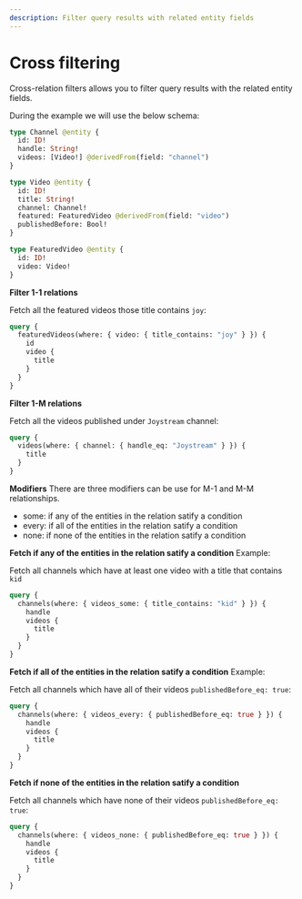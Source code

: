 ```yaml
---
description: Filter query results with related entity fields
---
```


# Cross filtering

Cross-relation filters allows you to filter query results with the related entity fields.

During the example we will use the below schema:

```graphql
type Channel @entity {
  id: ID!
  handle: String!
  videos: [Video!] @derivedFrom(field: "channel")
}

type Video @entity {
  id: ID!
  title: String!
  channel: Channel!
  featured: FeaturedVideo @derivedFrom(field: "video")
  publishedBefore: Bool!
}

type FeaturedVideo @entity {
  id: ID!
  video: Video!
}
```

**Filter 1-1 relations**

Fetch all the featured videos those title contains `joy`:

```graphql
query {
  featuredVideos(where: { video: { title_contains: "joy" } }) {
    id
    video {
      title
    }
  }
}
```

**Filter 1-M relations**

Fetch all the videos published under `Joystream` channel:

```graphql
query {
  videos(where: { channel: { handle_eq: "Joystream" } }) {
    title
  }
}
```

**Modifiers** There are three modifiers can be use for M-1 and M-M relationships.

* some: if any of the entities in the relation satify a condition
* every: if all of the entities in the relation satify a condition
* none: if none of the entities in the relation satify a condition

**Fetch if any of the entities in the relation satify a condition** Example:

Fetch all channels which have at least one video with a title that contains `kid`

```graphql
query {
  channels(where: { videos_some: { title_contains: "kid" } }) {
    handle
    videos {
      title
    }
  }
}
```

**Fetch if all of the entities in the relation satify a condition** Example:

Fetch all channels which have all of their videos `publishedBefore_eq: true`:

```graphql
query {
  channels(where: { videos_every: { publishedBefore_eq: true } }) {
    handle
    videos {
      title
    }
  }
}
```

**Fetch if none of the entities in the relation satify a condition**

Fetch all channels which have none of their videos `publishedBefore_eq: true`:

```graphql
query {
  channels(where: { videos_none: { publishedBefore_eq: true } }) {
    handle
    videos {
      title
    }
  }
}
```

